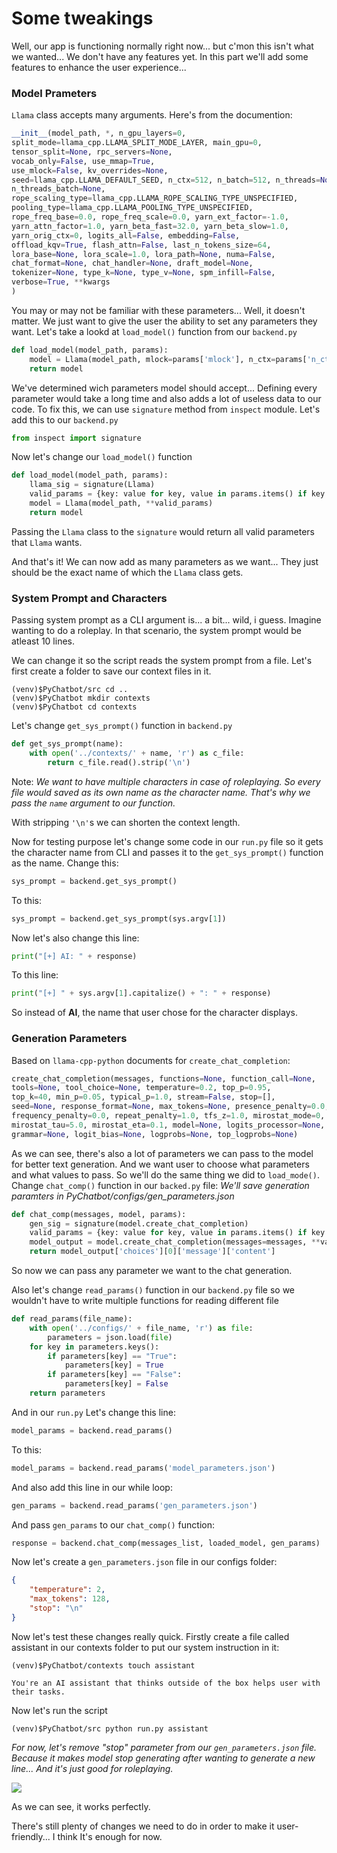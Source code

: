 # Some tweakings

Well, our app is functioning normally right now... but c'mon this isn't what we wanted... We don't have any features yet. In this part we'll add some features to enhance the user experience... 

### Model Prameters

`Llama` class accepts many arguments. Here's from the documention:

```python
__init__(model_path, *, n_gpu_layers=0, 
split_mode=llama_cpp.LLAMA_SPLIT_MODE_LAYER, main_gpu=0, 
tensor_split=None, rpc_servers=None, 
vocab_only=False, use_mmap=True, 
use_mlock=False, kv_overrides=None, 
seed=llama_cpp.LLAMA_DEFAULT_SEED, n_ctx=512, n_batch=512, n_threads=None,
n_threads_batch=None, 
rope_scaling_type=llama_cpp.LLAMA_ROPE_SCALING_TYPE_UNSPECIFIED, 
pooling_type=llama_cpp.LLAMA_POOLING_TYPE_UNSPECIFIED, 
rope_freq_base=0.0, rope_freq_scale=0.0, yarn_ext_factor=-1.0, 
yarn_attn_factor=1.0, yarn_beta_fast=32.0, yarn_beta_slow=1.0, 
yarn_orig_ctx=0, logits_all=False, embedding=False, 
offload_kqv=True, flash_attn=False, last_n_tokens_size=64, 
lora_base=None, lora_scale=1.0, lora_path=None, numa=False, 
chat_format=None, chat_handler=None, draft_model=None, 
tokenizer=None, type_k=None, type_v=None, spm_infill=False, 
verbose=True, **kwargs
)
```

You may or may not be familiar with these parameters... Well, it doesn't matter. We just want to give the user the ability to set any parameters they want. Let's take a lookd at `load_model()` function from our `backend.py`

```python
def load_model(model_path, params):
    model = Llama(model_path, mlock=params['mlock'], n_ctx=params['n_ctx'], chat_format=params['chat_format'], verbose=params['verbose'])
    return model
```

We've determined wich parameters model should accept... Defining every parameter would take a long time and also adds a lot of useless data to our code. To fix this, we can use `signature` method from `inspect` module. Let's add this to our `backend.py`

```python
from inspect import signature
```

Now let's change our `load_model()` function

```python
def load_model(model_path, params):
    llama_sig = signature(Llama)
    valid_params = {key: value for key, value in params.items() if key in llama_sig.parameters}
    model = Llama(model_path, **valid_params)
    return model
```

Passing the `Llama` class to the `signature` would return all valid parameters that `Llama` wants.

And that's it! We can now add as many parameters as we want... They just should be the exact name of which the `Llama` class gets.

### System Prompt and Characters

Passing system prompt as a CLI argument is... a bit... wild, i guess. Imagine wanting to do a roleplay. In that scenario, the system prompt would be atleast 10 lines. 

We can change it so the script reads the system prompt from a file. Let's first create a folder to save our context files in it.

```shell
(venv)$PyChatbot/src cd ..
(venv)$PyChatbot mkdir contexts
(venv)$PyChatbot cd contexts
```

Let's change `get_sys_prompt()` function in `backend.py`

```python
def get_sys_prompt(name):
    with open('../contexts/' + name, 'r') as c_file:
        return c_file.read().strip('\n')
```

Note: *We want to have multiple characters in case of roleplaying. So every file would saved as its own name as the character name. That's why we pass the `name` argument to our function.*

With stripping `'\n'`s we can shorten the context length.

Now for testing purpose let's change some code in our `run.py` file so it gets the character name from CLI and passes it to the `get_sys_prompt()` function as the name. Change this:

```python
sys_prompt = backend.get_sys_prompt()
```

To this:

```python
sys_prompt = backend.get_sys_prompt(sys.argv[1])
```

Now let's also change this line:

```python
print("[+] AI: " + response)
```

To this line:

```python
print("[+] " + sys.argv[1].capitalize() + ": " + response)
```

So instead of **AI**, the name that user chose for the character displays.

### Generation Parameters

Based on `llama-cpp-python` documents for `create_chat_completion`:

```python
create_chat_completion(messages, functions=None, function_call=None,
tools=None, tool_choice=None, temperature=0.2, top_p=0.95,
top_k=40, min_p=0.05, typical_p=1.0, stream=False, stop=[], 
seed=None, response_format=None, max_tokens=None, presence_penalty=0.0, 
frequency_penalty=0.0, repeat_penalty=1.0, tfs_z=1.0, mirostat_mode=0, 
mirostat_tau=5.0, mirostat_eta=0.1, model=None, logits_processor=None, 
grammar=None, logit_bias=None, logprobs=None, top_logprobs=None)
```

As we can see, there's also a lot of parameters we can pass to the model for better text generation. And we want user to choose what parameters and what values to pass. So we'll do the same thing we did to `load_mode()`. Change `chat_comp()` function in our `backed.py` file: *We'll save generation paramters in PyChatbot/configs/gen_parameters.json*

```python
def chat_comp(messages, model, params):
    gen_sig = signature(model.create_chat_completion)
    valid_params = {key: value for key, value in params.items() if key in gen_sig.parameters}
    model_output = model.create_chat_completion(messages=messages, **valid_params)
    return model_output['choices'][0]['message']['content']
```

So now we can pass any parameter we want to the chat generation.

Also let's change `read_params()` function in our `backend.py` file so we wouldn't have to write multiple functions for reading different file

```python
def read_params(file_name):
    with open('../configs/' + file_name, 'r') as file:
        parameters = json.load(file)
    for key in parameters.keys():
        if parameters[key] == "True":
            parameters[key] = True
        if parameters[key] == "False":
            parameters[key] = False
    return parameters
```

And in our `run.py` Let's change this line:

```python
model_params = backend.read_params()
```

To this:

```python
model_params = backend.read_params('model_parameters.json')
```

And also add this line in our while loop:

```python
gen_params = backend.read_params('gen_parameters.json')
```

And pass `gen_params` to our `chat_comp()` function:

```python
response = backend.chat_comp(messages_list, loaded_model, gen_params)
```

Now let's create a `gen_parameters.json` file in our configs folder:

```json
{
    "temperature": 2,
    "max_tokens": 128,
    "stop": "\n"
}
```

Now let's test these changes really quick. Firstly create a file called assistant in our contexts folder to put our system instruction in it:

```shell
(venv)$PyChatbot/contexts touch assistant
```

```
You're an AI assistant that thinks outside of the box helps user with their tasks.
```

Now let's run the script

```shell
(venv)$PyChatbot/src python run.py assistant
```

*For now, let's remove "stop" parameter from our `gen_parameters.json` file. Because it makes model stop generating after wanting to generate a new line... And it's just good for roleplaying.*

![](C:\Users\darkg\AppData\Roaming\marktext\images\2024-07-26-17-57-01-image.png)

As we can see, it works perfectly.



There's still plenty of changes we need to do in order to make it user-friendly... I think It's enough for now.
